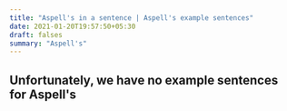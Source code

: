 ```yaml
---
title: "Aspell's in a sentence | Aspell's example sentences"
date: 2021-01-20T19:57:50+05:30
draft: falses
summary: "Aspell's"
---
```

## Unfortunately, we have no example sentences for Aspell's                 
